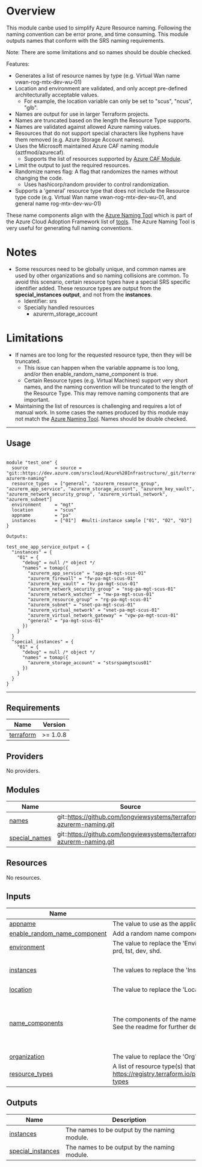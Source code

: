 # Overview
This module canbe used to simplify Azure Resource naming.  Following the naming convention can be error prone, and time consuming.  This module outputs names that conform with the SRS naming requirements.  

Note: There are some limitations and so names should be double checked.

Features:
* Generates a list of resource names by type (e.g. Virtual Wan name vwan-rog-mtx-dev-wu-01)
* Location and environment are validated, and only accept pre-defined architecturally acceptable values.
  * For example, the location variable can only be set to "scus", "ncus", "glb".
* Names are output for use in larger Terraform projects.
* Names are truncated based on the length the Resource Type supports.
* Names are validated against allowed Azure naming values.
* Resources that do not support special characters like hyphens have them removed (e.g. Azure Storage Account names).
* Uses the Microsoft maintained Azure CAF naming module (aztfmod/azurecaf).
  * Supports the list of resources supported by [Azure CAF Module](https://registry.terraform.io/providers/aztfmod/azurecaf/latest/docs/resources/azurecaf_name).
* Limit the output to just the required resources.
* Randomize names flag: A flag that randomizes the names without changing the code.
  * Uses hashicorp/random provider to control randomization.
* Supports a 'general' resource type that does not include the Resource type code (e.g. Virtual Wan name vwan-rog-mtx-dev-wu-01, and general name rog-mtx-dev-wu-01)

These name components align with the [Azure Naming Tool](https://github.com/microsoft/CloudAdoptionFramework/tree/master/ready/AzNamingTool) which is part of the Azure Cloud Adoption Framework list of [tools](https://docs.microsoft.com/en-us/azure/cloud-adoption-framework/resources/tools-templates).  The Azure Naming Tool is very useful for generating full naming conventions.

# Notes
* Some resources need to be globally unique, and common names are used by other organizations and so naming collisions are common.  To avoid this scenario, certain resource types have a special SRS specific identifier added.  These resource types are output from the **special_instances output**, and not from the **instances**.
  * Identifier: srs
  * Specially handled resources
    * azurerm_storage_account

# Limitations

* If names are too long for the requested resource type, then they will be truncated.  
  * This issue can happen when the variable appname is too long, and/or then enable_random_name_component is true.
  * Certain Resource types (e.g. Virtual Machines) support very short names, and the naming convention will be truncated to the length of the Resource Type.  This may remove naming components that are important.  
* Maintaining the list of resources is challenging and requires a lot of manual work.  In some cases the names produced by this module may not match the [Azure Naming Tool](https://github.com/microsoft/CloudAdoptionFramework/tree/master/ready/AzNamingTool).  Names should be double checked.


------------

## Usage

```hcl

module "test_one" {
  source          = source = "git::https://dev.azure.com/srscloud/Azure%20Infrastructure/_git/terraform-azurerm-naming"
  resource_types  = ["general", "azurerm_resource_group", "azurerm_app_service", "azurerm_storage_account", "azurerm_key_vault", "azurerm_network_security_group", "azurerm_virtual_network", "azurerm_subnet"]
  environment     = "mgt"
  location        = "scus"
  appname         = "pa"
  instances       = ["01"]  #multi-instance sample ["01", "02", "03"]
}

Outputs:

test_one_app_service_output = {
  "instances" = {
    "01" = {
      "debug" = null /* object */
      "names" = tomap({
        "azurerm_app_service" = "app-pa-mgt-scus-01"
        "azurerm_firewall" = "fw-pa-mgt-scus-01"
        "azurerm_key_vault" = "kv-pa-mgt-scus-01"
        "azurerm_network_security_group" = "nsg-pa-mgt-scus-01"
        "azurerm_network_watcher" = "nw-pa-mgt-scus-01"
        "azurerm_resource_group" = "rg-pa-mgt-scus-01"
        "azurerm_subnet" = "snet-pa-mgt-scus-01"
        "azurerm_virtual_network" = "vnet-pa-mgt-scus-01"
        "azurerm_virtual_network_gateway" = "vgw-pa-mgt-scus-01"
        "general" = "pa-mgt-scus-01"
      })
    }
  }
  "special_instances" = {
    "01" = {
      "debug" = null /* object */
      "names" = tomap({
        "azurerm_storage_account" = "stsrspamgtscus01"
      })
    }
  }
}

```

------------
<!-- BEGINNING OF PRE-COMMIT-TERRAFORM DOCS HOOK -->
## Requirements

| Name | Version |
|------|---------|
| <a name="requirement_terraform"></a> [terraform](#requirement\_terraform) | >= 1.0.8 |

## Providers

No providers.

## Modules

| Name | Source | Version |
|------|--------|---------|
| <a name="module_names"></a> [names](#module\_names) | git::https://github.com/longviewsystems/terraform-azurerm-naming.git | 2.0.0 |
| <a name="module_special_names"></a> [special\_names](#module\_special\_names) | git::https://github.com/longviewsystems/terraform-azurerm-naming.git | 2.0.0 |

## Resources

No resources.

## Inputs

| Name | Description | Type | Default | Required |
|------|-------------|------|---------|:--------:|
| <a name="input_appname"></a> [appname](#input\_appname) | The value to use as the application or workload name.  Replaces the 'ProjAppSvc' name component. | `string` | n/a | yes |
| <a name="input_enable_random_name_component"></a> [enable\_random\_name\_component](#input\_enable\_random\_name\_component) | Add a random name component. | `bool` | `false` | no |
| <a name="input_environment"></a> [environment](#input\_environment) | The value to replace the 'Environment' name components with.  Acceptable locations are con, idt, mgt, prd, tst, dev, shd. | `string` | `"dev"` | no |
| <a name="input_instances"></a> [instances](#input\_instances) | The values to replace the 'Instance' name components with. | `list(string)` | <pre>[<br>  "01"<br>]</pre> | no |
| <a name="input_location"></a> [location](#input\_location) | The value to replace the 'Location' name components with.  Acceptable locations are scus, ncus, and glb. | `string` | `"scus"` | no |
| <a name="input_name_components"></a> [name\_components](#input\_name\_components) | The components of the names.  Each compoent will be replaced with a value from one of the variables.  See the readme for further details.  The default value aligns with SRS naming conventions. | `list(string)` | <pre>[<br>  "ResourceType",<br>  "ProjAppSvc",<br>  "Environment",<br>  "Location",<br>  "Instance"<br>]</pre> | no |
| <a name="input_organization"></a> [organization](#input\_organization) | The value to replace the 'Org' name components with. | `string` | `"srs"` | no |
| <a name="input_resource_types"></a> [resource\_types](#input\_resource\_types) | A list of resource type(s) that should be generated (output) using the same settings. Pick from this list: https://registry.terraform.io/providers/aztfmod/azurecaf/latest/docs/resources/azurecaf_name#resource-types | `list(string)` | n/a | yes |

## Outputs

| Name | Description |
|------|-------------|
| <a name="output_instances"></a> [instances](#output\_instances) | The names to be output by the naming module. |
| <a name="output_special_instances"></a> [special\_instances](#output\_special\_instances) | The names to be output by the naming module. |
<!-- END OF PRE-COMMIT-TERRAFORM DOCS HOOK -->
